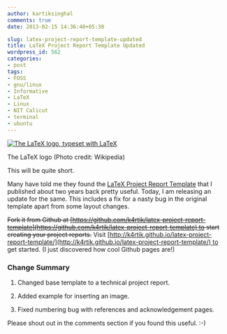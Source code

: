 ```yaml
---
author: kartiksinghal
comments: true
date: 2013-02-15 14:36:40+05:30

slug: latex-project-report-template-updated
title: LaTeX Project Report Template Updated
wordpress_id: 562
categories:
- post
tags:
- FOSS
- gnu/linux
- Informative
- LaTeX
- Linux
- NIT Calicut
- terminal
- ubuntu
---
```


[![The LaTeX logo, typeset with LaTeX](http://upload.wikimedia.org/wikipedia/commons/thumb/9/92/LaTeX_logo.svg/300px-LaTeX_logo.svg.png)](http://commons.wikipedia.org/wiki/File:LaTeX_logo.svg)

The LaTeX logo (Photo credit: Wikipedia)

This will be quite short.

Many have told me they found the [LaTeX Project Report Template](http://k4rtik.wordpress.com/2010/11/13/latex-project-report-template/) that I published about two years back pretty useful. Today, I am releasing an update for the same. This includes a fix for a nasty bug in the original template apart from some layout changes.

<del>Fork it from Github at [https://github.com/k4rtik/latex-project-report-template](https://github.com/k4rtik/latex-project-report-template) to start creating your project reports.</del> Visit [http://k4rtik.github.io/latex-project-report-template/](http://k4rtik.github.io/latex-project-report-template/) to get started. (I just discovered how cool Github pages are!)


### Change Summary





	
  1. Changed base template to a technical project report.

	
  2. Added example for inserting an image.

	
  3. Fixed numbering bug with references and acknowledgement pages.


Please shout out in the comments section if you found this useful. :-)
